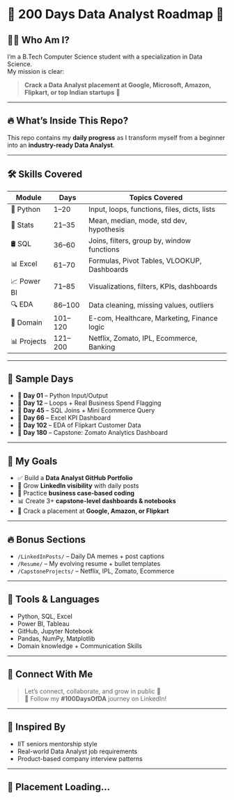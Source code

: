 # 🧠 200 Days Data Analyst Roadmap 🚀


## 👨‍💻 Who Am I?

I’m a B.Tech Computer Science student with a specialization in Data Science.  
My mission is clear:  
> **Crack a Data Analyst placement at Google, Microsoft, Amazon, Flipkart, or top Indian startups** 💼

---

## 🔥 What’s Inside This Repo?

This repo contains my **daily progress** as I transform myself from a beginner into an **industry-ready Data Analyst**.


---

## 🛠️ Skills Covered

| Module       | Days     | Topics Covered |
|--------------|----------|----------------|
| 🐍 Python     | 1–20     | Input, loops, functions, files, dicts, lists |
| 🧠 Stats      | 21–35    | Mean, median, mode, std dev, hypothesis |
| 🛢️ SQL        | 36–60    | Joins, filters, group by, window functions |
| 📊 Excel      | 61–70    | Formulas, Pivot Tables, VLOOKUP, Dashboards |
| 📈 Power BI   | 71–85    | Visualizations, filters, KPIs, dashboards |
| 🔍 EDA        | 86–100   | Data cleaning, missing values, outliers |
| 💼 Domain     | 101–120  | E-com, Healthcare, Marketing, Finance logic |
| 📊 Projects   | 121–200  | Netflix, Zomato, IPL, Ecommerce, Banking |

---



## 📄 Sample Days

- 🔹 **Day 01** – Python Input/Output  
- 🔹 **Day 12** – Loops + Real Business Spend Flagging  
- 🔹 **Day 45** – SQL Joins + Mini Ecommerce Query  
- 🔹 **Day 66** – Excel KPI Dashboard  
- 🔹 **Day 102** – EDA of Flipkart Customer Data  
- 🔹 **Day 180** – Capstone: Zomato Analytics Dashboard  

---

## 📌 My Goals

- ✅ Build a **Data Analyst GitHub Portfolio**  
- 🔗 Grow **LinkedIn visibility** with daily posts  
- 🧠 Practice **business case-based coding**  
- 📊 Create 3+ **capstone-level dashboards & notebooks**  
- 💼 Crack a placement at **Google, Amazon, or Flipkart**

---

## 🔥 Bonus Sections

- `/LinkedInPosts/` – Daily DA memes + post captions  
- `/Resume/` – My evolving resume + bullet templates  
- `/CapstoneProjects/` – Netflix, IPL, Zomato, Ecommerce

---

## 🧠 Tools & Languages

- Python, SQL, Excel  
- Power BI, Tableau  
- GitHub, Jupyter Notebook  
- Pandas, NumPy, Matplotlib  
- Domain knowledge + Communication Skills

---

## 🤝 Connect With Me

> Let’s connect, collaborate, and grow in public 🚀  
🧵 Follow my **#100DaysOfDA** journey on LinkedIn!

---

## 🙌 Inspired By

- IIT seniors mentorship style  
- Real-world Data Analyst job requirements  
- Product-based company interview patterns

---

## 🚀 Placement Loading...




